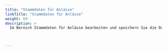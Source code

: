 ```yaml
---
title: "Stammdaten für Anlässe"
linkTitle: "Stammdaten für Anlässe"
weight: 69
description: >
  Im Bereich Stammdaten für Anlässe bearbeiten und speichern Sie die Daten für Anlasstypen und den Anlassstatus. 
 


---
```



